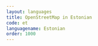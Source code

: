 ```yaml
---
layout: languages
title: OpenStreetMap in Estonian
code: et
languagename: Estonian
order: 1000
---
```

